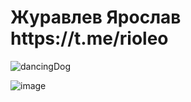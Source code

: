<h1> Журавлев Ярослав https://t.me/rioleo </h1> 

![dancingDog](http://text-image.ru/_nw/76/06190464.gif)

![image](https://user-images.githubusercontent.com/37500249/195915919-3db1e28b-0550-4573-a7c3-096d28025dae.gif)
